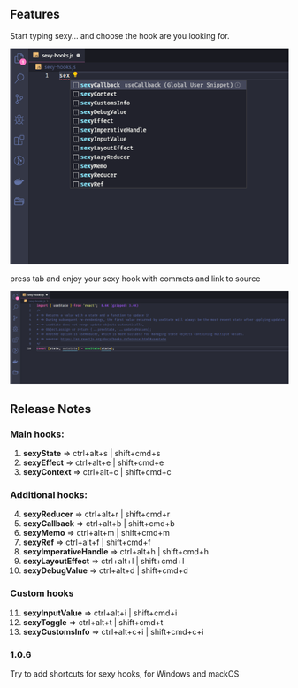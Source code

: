 ## Features
Start typing sexy... and choose the hook are you looking for.

![suggestion](suggestion.png)

press tab and enjoy your sexy hook with commets and link to source

![expand](suggestion-expand.png)

## Release Notes
### Main hooks:
1. **sexyState** => ctrl+alt+s | shift+cmd+s
2. **sexyEffect** => ctrl+alt+e | shift+cmd+e
3. **sexyContext** => ctrl+alt+c | shift+cmd+c
### Additional hooks:
4. **sexyReducer** => ctrl+alt+r | shift+cmd+r
5. **sexyCallback** => ctrl+alt+b | shift+cmd+b
6. **sexyMemo** => ctrl+alt+m | shift+cmd+m
7. **sexyRef** => ctrl+alt+f | shift+cmd+f
8. **sexyImperativeHandle** => ctrl+alt+h | shift+cmd+h
9.  **sexyLayoutEffect** => ctrl+alt+l | shift+cmd+l
10. **sexyDebugValue** => ctrl+alt+d | shift+cmd+d
### Custom hooks
11. **sexyInputValue** => ctrl+alt+i | shift+cmd+i
12. **sexyToggle** => ctrl+alt+t | shift+cmd+t
13. **sexyCustomsInfo** => ctrl+alt+c+i | shift+cmd+c+i

### 1.0.6

Try to add shortcuts for sexy hooks, for Windows and mackOS
